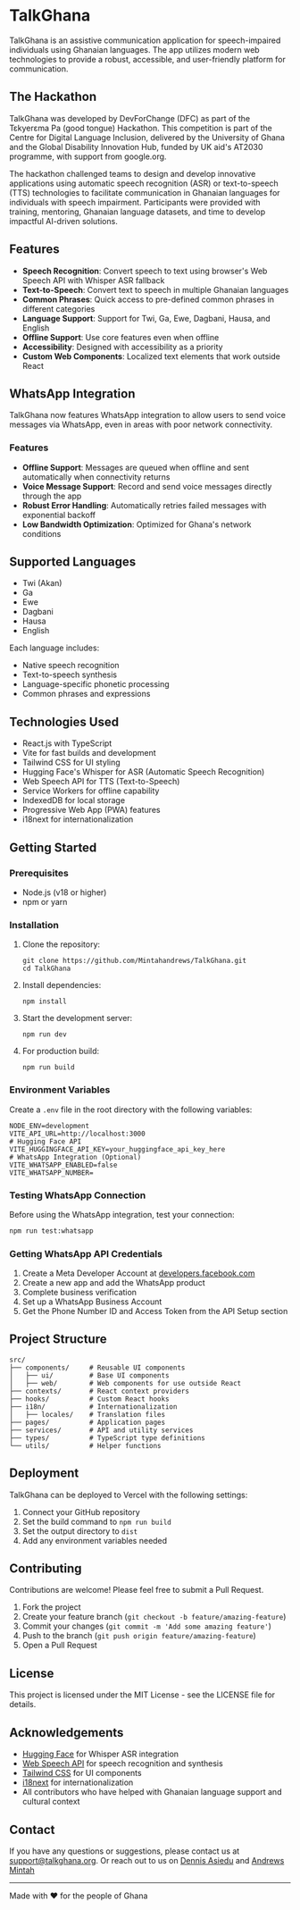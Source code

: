 # TalkGhana

TalkGhana is an assistive communication application for speech-impaired individuals using Ghanaian languages. The app utilizes modern web technologies to provide a robust, accessible, and user-friendly platform for communication.

## The Hackathon

TalkGhana was developed by DevForChange (DFC) as part of the Tɛkyerɛma Pa (good tongue) Hackathon. This competition is part of the Centre for Digital Language Inclusion, delivered by the University of Ghana and the Global Disability Innovation Hub, funded by UK aid's AT2030 programme, with support from google.org.

The hackathon challenged teams to design and develop innovative applications using automatic speech recognition (ASR) or text-to-speech (TTS) technologies to facilitate communication in Ghanaian languages for individuals with speech impairment. Participants were provided with training, mentoring, Ghanaian language datasets, and time to develop impactful AI-driven solutions.

## Features

- **Speech Recognition**: Convert speech to text using browser's Web Speech API with Whisper ASR fallback
- **Text-to-Speech**: Convert text to speech in multiple Ghanaian languages
- **Common Phrases**: Quick access to pre-defined common phrases in different categories
- **Language Support**: Support for Twi, Ga, Ewe, Dagbani, Hausa, and English
- **Offline Support**: Use core features even when offline
- **Accessibility**: Designed with accessibility as a priority
- **Custom Web Components**: Localized text elements that work outside React

## WhatsApp Integration

TalkGhana now features WhatsApp integration to allow users to send voice messages via WhatsApp, even in areas with poor network connectivity.

### Features

- **Offline Support**: Messages are queued when offline and sent automatically when connectivity returns
- **Voice Message Support**: Record and send voice messages directly through the app
- **Robust Error Handling**: Automatically retries failed messages with exponential backoff
- **Low Bandwidth Optimization**: Optimized for Ghana's network conditions

## Supported Languages

- Twi (Akan)
- Ga
- Ewe
- Dagbani
- Hausa
- English

Each language includes:

- Native speech recognition
- Text-to-speech synthesis
- Language-specific phonetic processing
- Common phrases and expressions

## Technologies Used

- React.js with TypeScript
- Vite for fast builds and development
- Tailwind CSS for UI styling
- Hugging Face's Whisper for ASR (Automatic Speech Recognition)
- Web Speech API for TTS (Text-to-Speech)
- Service Workers for offline capability
- IndexedDB for local storage
- Progressive Web App (PWA) features
- i18next for internationalization

## Getting Started

### Prerequisites

- Node.js (v18 or higher)
- npm or yarn

### Installation

1. Clone the repository:

   ```
   git clone https://github.com/Mintahandrews/TalkGhana.git
   cd TalkGhana
   ```

2. Install dependencies:

   ```
   npm install
   ```

3. Start the development server:

   ```
   npm run dev
   ```

4. For production build:

   ```
   npm run build
   ```

### Environment Variables

Create a `.env` file in the root directory with the following variables:

```
NODE_ENV=development
VITE_API_URL=http://localhost:3000
# Hugging Face API
VITE_HUGGINGFACE_API_KEY=your_huggingface_api_key_here
# WhatsApp Integration (Optional)
VITE_WHATSAPP_ENABLED=false
VITE_WHATSAPP_NUMBER=
```

### Testing WhatsApp Connection

Before using the WhatsApp integration, test your connection:

```bash
npm run test:whatsapp
```

### Getting WhatsApp API Credentials

1. Create a Meta Developer Account at [developers.facebook.com](https://developers.facebook.com)
2. Create a new app and add the WhatsApp product
3. Complete business verification
4. Set up a WhatsApp Business Account
5. Get the Phone Number ID and Access Token from the API Setup section

## Project Structure

```
src/
├── components/     # Reusable UI components
│   ├── ui/         # Base UI components
│   ├── web/        # Web components for use outside React
├── contexts/       # React context providers
├── hooks/          # Custom React hooks
├── i18n/           # Internationalization
│   ├── locales/    # Translation files
├── pages/          # Application pages
├── services/       # API and utility services
├── types/          # TypeScript type definitions
└── utils/          # Helper functions
```

## Deployment

TalkGhana can be deployed to Vercel with the following settings:

1. Connect your GitHub repository
2. Set the build command to `npm run build`
3. Set the output directory to `dist`
4. Add any environment variables needed

## Contributing

Contributions are welcome! Please feel free to submit a Pull Request.

1. Fork the project
2. Create your feature branch (`git checkout -b feature/amazing-feature`)
3. Commit your changes (`git commit -m 'Add some amazing feature'`)
4. Push to the branch (`git push origin feature/amazing-feature`)
5. Open a Pull Request

## License

This project is licensed under the MIT License - see the LICENSE file for details.

## Acknowledgements

- [Hugging Face](https://huggingface.co/) for Whisper ASR integration
- [Web Speech API](https://developer.mozilla.org/en-US/docs/Web/API/Web_Speech_API) for speech recognition and synthesis
- [Tailwind CSS](https://tailwindcss.com/) for UI components
- [i18next](https://www.i18next.com/) for internationalization
- All contributors who have helped with Ghanaian language support and cultural context

## Contact

If you have any questions or suggestions, please contact us at support@talkghana.org.
Or reach out to us on [Dennis Asiedu](asiedudennis30@gmail.com) and [Andrews Mintah](mintahandrews1965@gmail.com)

---

Made with ❤️ for the people of Ghana
